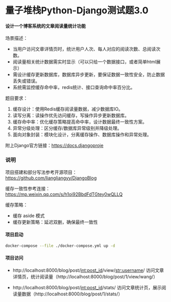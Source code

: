 # 量子堆栈Python-Django测试题3.0

#### 设计一个博客系统的文章阅读量统计功能

场景描述：
- 当用户访问文章详情页时，统计用户人次、每人对应的阅读次数、总阅读次数。
- 阅读量相关统计数据需实时显示（可以只给一个数据接口，或者简单html展示）
- 需设计缓存更新数据库，数据库异步更新，要保证数据一致性安全，防止数据丢失或错误。
- 系统需监控缓存命中率，redis统计、接口查询命中率百分比。

题目要求：
1. 缓存设计：使用Redis缓存阅读量数据，减少数据库IO。
2. 读写分离：读操作优先访问缓存，写操作异步更新数据库。
3. 缓存命中率：优化缓存策略提高命中率，设计数据最终一致性方案。
4. 异常分级处理：区分缓存/数据库异常级别并降级处理。
5. 面向对象封装：模块化设计，分离缓存操作、数据库操作和异常处理。

附上Django官方链接：https://docs.djangoproje

### 说明

项目搭建和部分写法参考开源项目： https://github.com/liangliangyy/DjangoBlog

缓存一致性参考连接：https://mp.weixin.qq.com/s/h1oi92BbdFdTGtey0wQLLQ

缓存策略：
- 缓存 aside 模式
- 缓存更新策略：延迟双删，确保最终一致性

#### 项目启动

```bash
docker-compose --file ./docker-compose.yml up -d
```

#### 项目访问

- http://localhost:8000/blog/post/<int:post_id>/view/<str:username>/ 访问文章详情页，统计阅读量（http://localhost:8000/blog/post/1/view/wang/）

- http://localhost:8000/blog/post/<int:post_id>/stats/ 访问文章统计页，展示阅读量数据（http://localhost:8000/blog/post/1/stats/）
